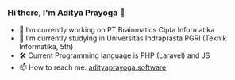 ### Hi there, I'm Aditya Prayoga 👋

- 🔭 I’m currently working on PT Brainmatics Cipta Informatika
- 🌱 I’m currently studying in Universitas Indraprasta PGRI (Teknik Informatika, 5th)
- 🛠 Current Programming language is PHP (Laravel) and JS
- 📫 How to reach me: [adityaprayoga.software](https://adityaprayoga.software)
<!--
- 👯 I’m looking to collaborate on ...
- 🤔 I’m looking for help with ...
- 💬 Ask me about ...
- 😄 Pronouns: ...
- ⚡ Fun fact: ...
-->
